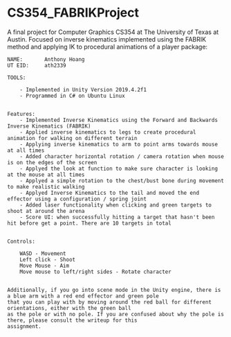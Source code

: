 # CS354_FABRIKProject

A final project for Computer Graphics CS354 at The University of Texas at Austin. Focused on inverse kinematics implemented using the FABRIK method and applying IK to procedural animations of a player package:


	NAME:		Anthony Hoang
	UT EID:		ath2339

	TOOLS:

		- Implemented in Unity Version 2019.4.2f1
		- Programmed in C# on Ubuntu Linux


	Features:
		- Implemented Inverse Kinematics using the Forward and Backwards Inverse Kinematics (FABRIK)
		- Applied inverse kinematics to legs to create procedural animation for walking on different terrain
		- Applying inverse kinematics to arm to point arms towards mouse at all times
		- Added character horizontal rotation / camera rotation when mouse is on the edges of the screen
		- Applyed the look at function to make sure character is looking at the mouse at all times
		- Applyed a simple rotation to the chest/bust bone during movement to make realistic walking
		- Applyed Inverse Kinematics to the tail and moved the end effector using a configuration / spring joint
		- Added laser functionality when clicking and green targets to shoot at around the arena
		- Score UI: when successfully hitting a target that hasn't been hit before get a point. There are 10 targets in total


	Controls:

		WASD - Movement
		Left click - Shoot
		Move Mouse - Aim
		Move mouse to left/right sides - Rotate character


	Additionally, if you go into scene mode in the Unity engine, there is a blue arm with a red end effector and green pole
	that you can play with by moving around the red ball for different orientations, either with the green ball
	as the pole or with no pole. If you are confused about why the pole is there, please consult the writeup for this
	assignment.
	
